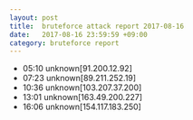 ```yaml
---
layout: post
title:  bruteforce attack report 2017-08-16
date:   2017-08-16 23:59:59 +09:00
category: bruteforce report
---
```


* 05:10 unknown[91.200.12.92]
* 07:23 unknown[89.211.252.19]
* 10:36 unknown[103.207.37.200]
* 13:01 unknown[163.49.200.227]
* 16:06 unknown[154.117.183.250]
